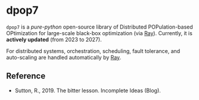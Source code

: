 # dpop7

`dpop7` is a *pure-python* open-source library of Distributed POPulation-based OPtimization for large-scale black-box optimization (via [Ray](https://ray.io/)). Currently, it is **actively updated** (from 2023 to 2027).

For distributed systems, orchestration, scheduling, fault tolerance, and auto-scaling are handled automatically by [Ray](https://docs.ray.io/en/latest/ray-overview/index.html).

## Reference

* Sutton, R., 2019. The bitter lesson. Incomplete Ideas (Blog).
